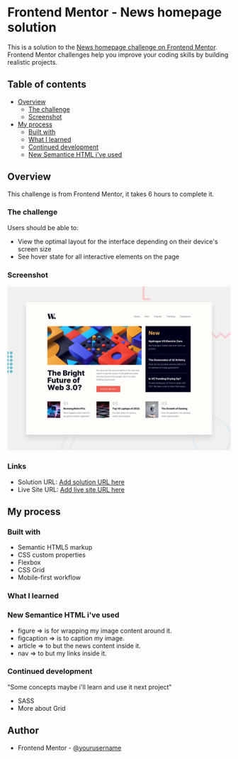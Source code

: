 # Frontend Mentor - News homepage solution

This is a solution to the [News homepage challenge on Frontend Mentor](https://www.frontendmentor.io/challenges/news-homepage-H6SWTa1MFl). Frontend Mentor challenges help you improve your coding skills by building realistic projects. 

## Table of contents

- [Overview](#overview)
  - [The challenge](#the-challenge)
  - [Screenshot](#screenshot)
- [My process](#my-process)
  - [Built with](#built-with)
  - [What I learned](#what-i-learned)
  - [Continued development](#continued-development)
  - [New Semantice HTML i've used](#New-Semantice-HTML-i've-used)
  

## Overview
This challenge is from Frontend Mentor, it takes 6 hours to complete it.

### The challenge

Users should be able to:

- View the optimal layout for the interface depending on their device's screen size
- See hover state for all interactive elements on the page

### Screenshot

![](./design/desktop-preview.jpg)


### Links

- Solution URL: [Add solution URL here](https://github.com/MohamedFekrie/FEM-News-homepage.git)
- Live Site URL: [Add live site URL here](https://mohamedfekrie.github.io/FEM-News-homepage/)

## My process

### Built with

- Semantic HTML5 markup
- CSS custom properties
- Flexbox
- CSS Grid
- Mobile-first workflow

### What I learned

### New Semantice HTML i've used

- figure => is for wrapping my image content around it.
- figcaption => is to caption my image.
- article => to but the news content inside it.
- nav => to but my links inside it.

### Continued development
"Some concepts maybe i'll learn and use it next project"
- SASS
- More about Grid


## Author


- Frontend Mentor - [@yourusername](https://www.frontendmentor.io/profile/MohamedFekrie)
